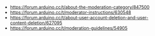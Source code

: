 - https://forum.arduino.cc/t/about-the-moderation-category/847500
- https://forum.arduino.cc/t/moderator-instructions/630548
- https://forum.arduino.cc/t/about-user-account-deletion-and-user-content-deletion/627095
- https://forum.arduino.cc/t/moderation-guidelines/54905

